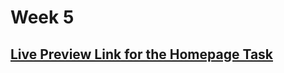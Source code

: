 # Week 5

## [Live Preview Link for the Homepage Task](https://selimbiber.github.io/CS50xSolutions/Week-5/homepage/)